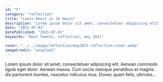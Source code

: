 ```yaml
---
id: "5"
category: "reflection"
title: "Learn React in 24 Hours"
description: "Lorem ipsum dolor sit amet, consectetuer adipiscing elit. Aenean commodo ligula eget dolor."
date: "2021-07-01"
datePublished: "2021-07-01"
keywords: "Best Tweets, reflection, may 2021"

cover: "../../image/reflection/may2021-reflection-cover.webp"
imageCredit: "unsplash"
---
```


Lorem ipsum dolor sit amet, consectetuer adipiscing elit. Aenean commodo ligula eget dolor. Aenean massa. Cum sociis natoque penatibus et magnis dis parturient montes, nascetur ridiculus mus. Donec quam felis, ultricies...
